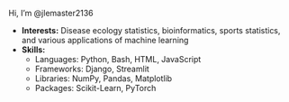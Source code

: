 Hi, I’m @jlemaster2136
- **Interests:** Disease ecology statistics, bioinformatics, sports statistics, and various applications of machine learning
- **Skills:**
  - Languages: Python, Bash, HTML, JavaScript
  - Frameworks: Django, Streamlit
  - Libraries: NumPy, Pandas, Matplotlib
  - Packages: Scikit-Learn, PyTorch



<!---
jlemaster2136/jlemaster2136 is a ✨ special ✨ repository because its `README.md` (this file) appears on your GitHub profile.
You can click the Preview link to take a look at your changes.
--->
